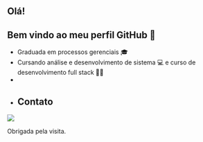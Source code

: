 ## Olá!
## Bem vindo ao meu perfil GitHub 👋

- Graduada em processos gerenciais 🎓
- Cursando análise e desenvolvimento de sistema 💻 e curso de desenvolvimento full stack 👩‍💻
-
- ## Contato

<a href="https://www.linkedin.com/in/adriele-oliveira-275251191/" target="_blank"><img loading="lazy" src="https://img.shields.io/badge/-LinkedIn-%230077B5?style=for-the-badge&logo=linkedin&logoColor=white" target="_blank"></a>

Obrigada pela visita.
